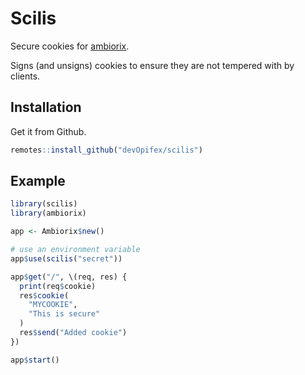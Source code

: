 # Scilis

Secure cookies for [ambiorix](https://ambiorix.dev).

Signs (and unsigns) cookies to ensure they are not tempered with by clients.

## Installation

Get it from Github.

```r
remotes::install_github("devOpifex/scilis")
```

## Example

```r
library(scilis)
library(ambiorix)

app <- Ambiorix$new()

# use an environment variable
app$use(scilis("secret"))

app$get("/", \(req, res) {
  print(req$cookie)
  res$cookie(
    "MYCOOKIE",
    "This is secure"
  )
  res$send("Added cookie")
})

app$start()
```
